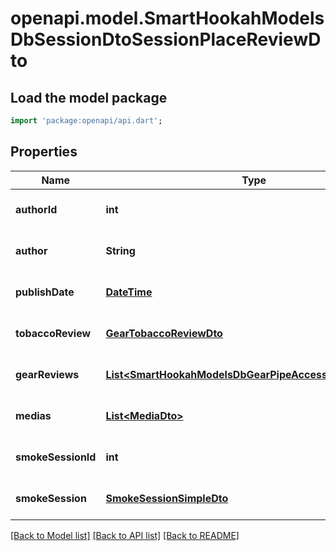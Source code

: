 # openapi.model.SmartHookahModelsDbSessionDtoSessionPlaceReviewDto

## Load the model package
```dart
import 'package:openapi/api.dart';
```

## Properties
Name | Type | Description | Notes
------------ | ------------- | ------------- | -------------
**authorId** | **int** |  | [optional] [default to null]
**author** | **String** |  | [optional] [default to null]
**publishDate** | [**DateTime**](DateTime.md) |  | [optional] [default to null]
**tobaccoReview** | [**GearTobaccoReviewDto**](GearTobaccoReviewDto.md) |  | [optional] [default to null]
**gearReviews** | [**List&lt;SmartHookahModelsDbGearPipeAccessoryReviewDto&gt;**](SmartHookahModelsDbGearPipeAccessoryReviewDto.md) |  | [optional] [default to []]
**medias** | [**List&lt;MediaDto&gt;**](MediaDto.md) |  | [optional] [default to []]
**smokeSessionId** | **int** |  | [optional] [default to null]
**smokeSession** | [**SmokeSessionSimpleDto**](SmokeSessionSimpleDto.md) |  | [optional] [default to null]

[[Back to Model list]](../README.md#documentation-for-models) [[Back to API list]](../README.md#documentation-for-api-endpoints) [[Back to README]](../README.md)


